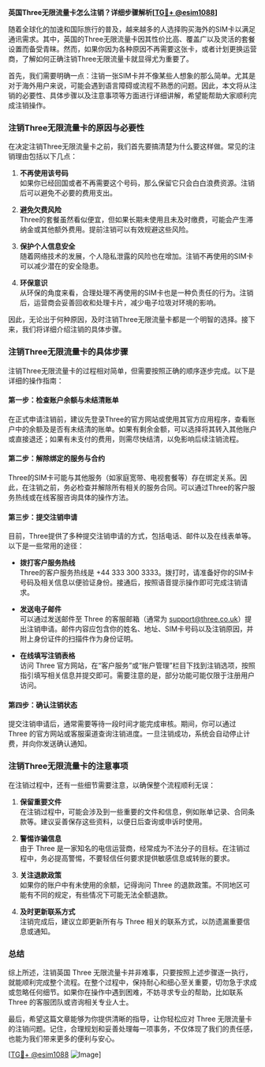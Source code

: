 **英国Three无限流量卡怎么注销？详细步骤解析[[TG💪+ @esim1088](https://t.me/s/esim1088)]**

随着全球化的加速和国际旅行的普及，越来越多的人选择购买海外的SIM卡以满足通讯需求。其中，英国的Three无限流量卡因其性价比高、覆盖广以及灵活的套餐设置而备受青睐。然而，如果你因为各种原因不再需要这张卡，或者计划更换运营商，了解如何正确注销Three无限流量卡就显得尤为重要了。

首先，我们需要明确一点：注销一张SIM卡并不像某些人想象的那么简单。尤其是对于海外用户来说，可能会遇到语言障碍或流程不熟悉的问题。因此，本文将从注销的必要性、具体步骤以及注意事项等方面进行详细讲解，希望能帮助大家顺利完成注销操作。

### 注销Three无限流量卡的原因与必要性

在决定注销Three无限流量卡之前，我们首先要搞清楚为什么要这样做。常见的注销理由包括以下几点：

1. **不再使用该号码**  
   如果你已经回国或者不再需要这个号码，那么保留它只会白白浪费资源。注销后可以避免不必要的费用支出。

2. **避免欠费风险**  
   Three的套餐虽然看似便宜，但如果长期未使用且未及时缴费，可能会产生滞纳金或其他额外费用。提前注销可以有效规避这些风险。

3. **保护个人信息安全**  
   随着网络技术的发展，个人隐私泄露的风险也在增加。注销不再使用的SIM卡可以减少潜在的安全隐患。

4. **环保意识**  
   从环保的角度来看，合理处理不再使用的SIM卡也是一种负责任的行为。注销后，运营商会妥善回收和处理卡片，减少电子垃圾对环境的影响。

因此，无论出于何种原因，及时注销Three无限流量卡都是一个明智的选择。接下来，我们将详细介绍注销的具体步骤。

### 注销Three无限流量卡的具体步骤

注销Three无限流量卡的过程相对简单，但需要按照正确的顺序逐步完成。以下是详细的操作指南：

#### 第一步：检查账户余额与未结清账单
在正式申请注销前，建议先登录Three的官方网站或使用其官方应用程序，查看账户中的余额及是否有未结清的账单。如果有剩余金额，可以选择将其转入其他账户或直接退还；如果有未支付的费用，则需尽快结清，以免影响后续注销流程。

#### 第二步：解除绑定的服务与合约
Three的SIM卡可能与其他服务（如家庭宽带、电视套餐等）存在绑定关系。因此，在注销之前，务必检查并解除所有相关的服务合同。可以通过Three的客户服务热线或在线客服咨询具体的操作方法。

#### 第三步：提交注销申请
目前，Three提供了多种提交注销申请的方式，包括电话、邮件以及在线表单等。以下是一些常用的途径：

- **拨打客户服务热线**  
  Three的客户服务热线是 +44 333 300 3333。拨打时，请准备好你的SIM卡号码及相关信息以便验证身份。接通后，按照语音提示操作即可完成注销请求。

- **发送电子邮件**  
  可以通过发送邮件至 Three 的客服邮箱（通常为 support@three.co.uk）提出注销申请。邮件内容应包含你的姓名、地址、SIM卡号码以及注销原因，并附上身份证件的扫描件作为身份证明。

- **在线填写注销表格**  
  访问 Three 官方网站，在“客户服务”或“账户管理”栏目下找到注销选项，按照指引填写相关信息并提交即可。需要注意的是，部分功能可能仅限于注册用户访问。

#### 第四步：确认注销状态
提交注销申请后，通常需要等待一段时间才能完成审核。期间，你可以通过 Three 的官方网站或客服渠道查询注销进度。一旦注销成功，系统会自动停止计费，并向你发送确认通知。

### 注销Three无限流量卡的注意事项

在注销过程中，还有一些细节需要注意，以确保整个流程顺利无误：

1. **保留重要文件**  
   在注销过程中，可能会涉及到一些重要的文件和信息，例如账单记录、合同条款等。建议妥善保存这些资料，以便日后查询或申诉时使用。

2. **警惕诈骗信息**  
   由于 Three 是一家知名的电信运营商，经常成为不法分子的目标。在注销过程中，务必提高警惕，不要轻信任何要求提供敏感信息或转账的要求。

3. **关注退款政策**  
   如果你的账户中有未使用的余额，记得询问 Three 的退款政策。不同地区可能有不同的规定，有些情况下可能无法全额退款。

4. **及时更新联系方式**  
   注销完成后，建议立即更新所有与 Three 相关的联系方式，以防遗漏重要信息或通知。

### 总结

综上所述，注销英国 Three 无限流量卡并非难事，只要按照上述步骤逐一执行，就能顺利完成整个流程。在整个过程中，保持耐心和细心至关重要，切勿急于求成或忽略任何细节。如果你在操作中遇到困难，不妨寻求专业的帮助，比如联系 Three 的客服团队或咨询相关专业人士。

最后，希望这篇文章能够为你提供清晰的指导，让你轻松应对 Three 无限流量卡的注销问题。记住，合理规划和妥善处理每一项事务，不仅体现了我们的责任感，也能为我们带来更多的便利与安心。

[[TG💪+ @esim1088](https://t.me/s/esim1088) ![Image](https://i.postimg.cc/4NQfJmqS/Snipaste-2025-05-13-00-14-12.png)]